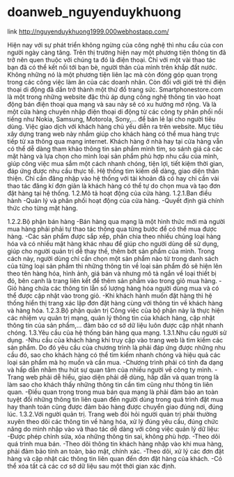 # doanweb_nguyenduykhuong
link http://nguyenduykhuong1999.000webhostapp.com/

Hiện nay với sự phát triển không ngừng của công nghệ thì nhu cầu của con người ngày càng tăng. 
Trên thị trường hiện nay một phương tiện thông tin đã trở nên quen thuộc với chúng ta đó là điện thoại. 
Chỉ với một vài thao tác bạn đã có thể kết nối tới bạn bè, người thân của mình trên khắp đất nước. 
Không những nó là một phương tiện liên lạc mà còn đóng góp quan trọng trong các công việc làm ăn của các doanh nhân. 
Còn đối với giới trẻ thì điện thoại di động đã dần trở thành một thứ đồ trang sức.
Smartphonestore.com là một trong những website đặc thù áp dụng công nghệ thông tin vào hoạt động bán điện thoại qua mạng và sau này sẽ có xu hướng mở rộng.
Và là một cửa hàng chuyên nhập điện thoại di động từ các công ty phân phối nổi tiếng như Nokia, Samsung, Motorola, Sony,… để bán lẻ lại cho người tiêu dùng. 
Việc giao dịch với khách hàng chủ yếu diễn ra trên website.
Mục tiêu xây dựng trang web này nhắm giúp cho khách hàng có thể mua hàng trực tiếp từ xa thông qua mạng internet. 
Khách hàng ở nhà hay tại cửa hàng vẫn có thể dễ dàng tham khảo thông tin sản phẩm mình tìm, so sánh giá cả các mặt hàng và lựa chọn cho mình loại sản phẩm phù hợp nhu cầu của mình,
giúp công việc mua sắm một cách nhanh chóng, tiện lợi, tiết kiệm thời gian, đáp ứng được nhu cầu thực tế. 
Hệ thống tìm kiếm dễ dàng, giao diện thân thiện. 
Chỉ cần đăng nhập vào hệ thống với tài khoản đã có hay chỉ cần vài thao tác đăng kí đơn giản là khách hàng có thể tự do chọn mua và tạo đơn đặt hàng tại hệ thống.
1.2.Mô tả hoạt động của cửa hàng.
1.2.1.Ban điều hành
-Quản lý và phân phối hoạt động của cửa hàng.
-Quyết định giá chính thức cho từng mặt hàng.

1.2.2.Bộ phận bán hàng
-Bán hàng qua mạng là một hình thức mới mà người mua hàng phải  phải tự thao tác thông qua từng bước để có thể mua được hàng.
-Các sản phẩm được sắp xếp, phân chia theo nhiều chủng loại hàng hóa và có nhiều mặt hàng khác nhau để giúp cho người dùng dễ sử dụng, giúp cho người quản trị dễ thay thế,
thêm bớt sản phẩm của mình. 
Trong cách này, người dùng chỉ cần chọn một sản phẩm nào từ trong danh sách của từng loại sản phẩm thì những thông tin về loại sản phẩm đó sẽ hiện lên theo tên hàng hóa, 
hình ảnh, giá bán và nhưng mô tả ngắn về loại thiết bị đó, bên cạnh là trang liên kết để thêm sản phẩm vào trong giỏ mua hàng.
-Giỏ hàng chứa các thông tin lẫn số lượng hàng hóa người dùng mua và có thể được cập nhật vào trong giỏ.
-Khi khách hành muốn đặt hàng thì hệ thống hiển thị trang xác lập đơn đặt hàng cùng với thông tin về khách hàng và hàng hóa.
1.2.3.Bộ phận quản trị
Công việc của bộ phận này là thực hiện các nhiệm vụ quản trị mạng, quản lý thông tin của khách hàng, cập nhật thông tin của sản phẩm,… 
đảm bảo cơ sở dữ liệu luôn được cập nhật nhanh chóng.
1.3.Yêu cầu của hệ thống bán hàng qua mạng.
1.3.1.Nhu cầu người sử dụng.
-Nhu cầu của khách hàng khi truy cập vào trang web là tìm kiếm các sản phẩm. 
Do đó yêu cầu của chương trình là phải đáp ứng được những nhu cầu đó, sao cho khách hàng có thể tìm kiếm nhanh chóng và hiệu quả các loại sản phẩm mà họ muốn và cần mua.
-Chương trình phải có tính đa dạng và hấp dẫn nhằm thu hút sự quan tâm của nhiều người về công ty mình.
-Trang web phải dễ hiểu, giao diện phải dễ dùng, hấp dẫn và quan trọng là làm sao cho khách thấy những thông tin cần tìm cũng như thông tin liên quan.
-Điều quan trọng trong mua bán qua mạng là phải đảm bảo an toàn tuyệt đối những thông tin liên quan đến người dùng trong quá trình đặt mua
hay thanh toán cũng được đảm bảo hàng được chuyển giao đúng nơi, đúng lúc.
1.3.2.Với người quản trị.
Trang web đòi hỏi người quản trị phải thường xuyên theo dõi các thông tin về hàng hóa, xử lý đúng yêu cầu, đúng chức năng do mình nhập vào và thao tác dễ dàng với công việc quản lý dữ liệu:
-Được phép chỉnh sửa, xóa những thông tin sai, không phù hợp.
-Theo dõi quá trình mua bán.
-Theo dõi thông tin khách hàng nhập vào khi mua hàng, phải đảm bảo tính an toàn, bảo mật, chính xác.
-Theo dõi, xử lý các đơn đặt hàng và cập nhật các thông tin liên quan đến đơn đặt hàng của khách.
-Có thể xóa tất cả các cơ sở dữ liệu sau một thời gian xác định.
